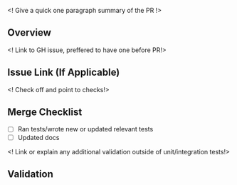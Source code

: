 <! Give a quick one paragraph summary of the PR !>
## Overview

<! Link to GH issue, preffered to have one before PR!>
## Issue Link (If Applicable)

<! Check off and point to checks!>
## Merge Checklist

- [ ] Ran tests/wrote new or updated relevant tests
- [ ] Updated docs

<! Link or explain any additional validation outside of unit/integration tests!>
## Validation

